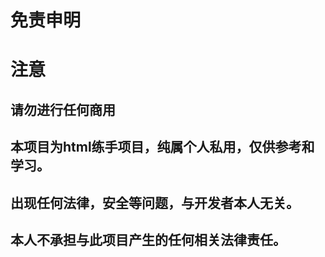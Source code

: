 # 免责申明

# 注意

## 请勿进行任何商用

## 本项目为html练手项目，纯属个人私用，仅供参考和学习。

## 出现任何法律，安全等问题，与开发者本人无关。

## 本人不承担与此项目产生的任何相关法律责任。

